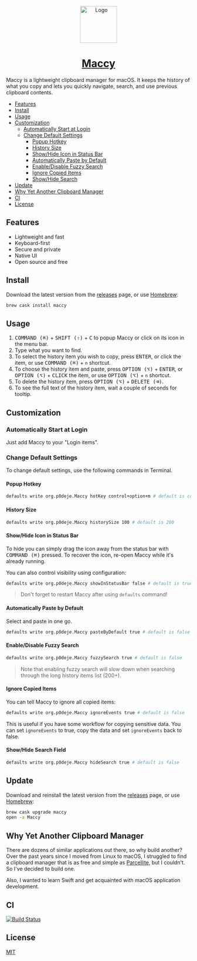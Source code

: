 <div align="center">
  <img width="100px" src="https://p0deje.github.io/Maccy/img/maccy/Logo.svg" alt="Logo" />
  <h1>
    <a href="https://p0deje.github.io/Maccy/">Maccy</a>
  </h1>
</div>

Maccy is a lightweight clipboard manager for macOS. It keeps the history of what you copy
and lets you quickly navigate, search, and use previous clipboard contents.

<!-- vim-markdown-toc Marked -->

* [Features](#features)
* [Install](#install)
* [Usage](#usage)
* [Customization](#customization)
  * [Automatically Start at Login](#automatically-start-at-login)
  * [Change Default Settings](#change-default-settings)
    * [Popup Hotkey](#popup-hotkey)
    * [History Size](#history-size)
    * [Show/Hide Icon in Status Bar](#show/hide-icon-in-status-bar)
    * [Automatically Paste by Default](#automatically-paste-by-default)
    * [Enable/Disable Fuzzy Search](#enable/disable-fuzzy-search)
    * [Ignore Copied Items](#ignore-copied-items)
    * [Show/Hide Search](#show/hide-search)
* [Update](#update)
* [Why Yet Another Clipboard Manager](#why-yet-another-clipboard-manager)
* [CI](#ci)
* [License](#license)

<!-- vim-markdown-toc -->

## Features

* Lightweight and fast
* Keyboard-first
* Secure and private
* Native UI
* Open source and free

## Install

Download the latest version from the [releases](https://github.com/p0deje/Maccy/releases/latest) page, or use [Homebrew](https://brew.sh/):

```sh
brew cask install maccy
```

## Usage

1. <kbd>COMMAND (⌘)</kbd> + <kbd>SHIFT (⇧)</kbd> + <kbd>C</kbd> to popup Maccy or click on its icon in the menu bar.
2. Type what you want to find.
3. To select the history item you wish to copy, press <kbd>ENTER</kbd>, or click the item, or use <kbd>COMMAND (⌘)</kbd> + `n` shortcut.
4. To choose the history item and paste, press <kbd>OPTION (⌥)</kbd> + <kbd>ENTER</kbd>, or <kbd>OPTION (⌥)</kbd> + <kbd>CLICK</kbd> the item, or use <kbd>OPTION (⌥)</kbd> + `n` shortcut.
5. To delete the history item, press <kbd>OPTION (⌥)</kbd> + <kbd>DELETE (⌫)</kbd>.
6. To see the full text of the history item, wait a couple of seconds for tooltip.

## Customization

### Automatically Start at Login

Just add Maccy to your "Login items".

### Change Default Settings

To change default settings, use the following commands in Terminal.

#### Popup Hotkey

```sh
defaults write org.p0deje.Maccy hotKey control+option+m # default is command+shift+c
```

#### History Size

```sh
defaults write org.p0deje.Maccy historySize 100 # default is 200
```

#### Show/Hide Icon in Status Bar

To hide you can simply drag the icon away from the status bar with <kbd>COMMAND (⌘)</kbd> pressed.
To recover the icon, re-open Maccy while it's already running.

You can also control visibility using configuration:

```sh
defaults write org.p0deje.Maccy showInStatusBar false # default is true
```

> Don't forget to restart Maccy after using `defaults` command!


#### Automatically Paste by Default

Select and paste in one go.

```sh
defaults write org.p0deje.Maccy pasteByDefault true # default is false
```

#### Enable/Disable Fuzzy Search

```sh
defaults write org.p0deje.Maccy fuzzySearch true # default is false
```

> Note that enabling fuzzy search will slow down when searching through the long history items list (200+).

#### Ignore Copied Items

You can tell Maccy to ignore all copied items:

```sh
defaults write org.p0deje.Maccy ignoreEvents true # default is false
```

This is useful if you have some workflow for copying sensitive data. You can set `ignoreEvents` to true, copy the data and set `ignoreEvents` back to false.

#### Show/Hide Search Field

```sh
defaults write org.p0deje.Maccy hideSearch true # default is false
```

## Update

Download and reinstall the latest version from the [releases](https://github.com/p0deje/Maccy/releases/latest) page, or use [Homebrew](https://brew.sh/):

```sh
brew cask upgrade maccy
open -a Maccy
```

## Why Yet Another Clipboard Manager

There are dozens of similar applications out there, so why build another?
Over the past years since I moved from Linux to macOS, I struggled to find
a clipboard manager that is as free and simple as [Parcellite](http://parcellite.sourceforge.net),
but I couldn't. So I've decided to build one.

Also, I wanted to learn Swift and get acquainted with macOS application development.

## CI

[![Build Status](https://app.bitrise.io/app/716921b669780314/status.svg?token=3pMiCb5dpFzlO-7jTYtO3Q&branch=master)](https://app.bitrise.io/app/716921b669780314)

## License

[MIT](./LICENSE)
